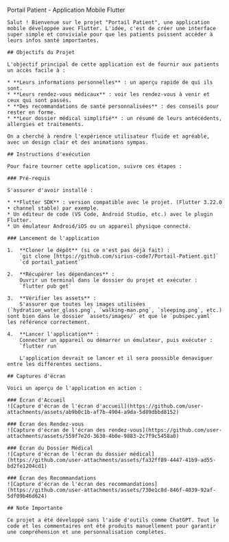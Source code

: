 Portail Patient - Application Mobile Flutter

    Salut ! Bienvenue sur le projet "Portail Patient", une application mobile développée avec Flutter. L'idée, c'est de créer une interface super simple et conviviale pour que les patients puissent accéder à leurs infos santé importantes.

    ## Objectifs du Projet

    L'objectif principal de cette application est de fournir aux patients un accès facile à :

    * **Leurs informations personnelles** : un aperçu rapide de qui ils sont.
    * **Leurs rendez-vous médicaux** : voir les rendez-vous à venir et ceux qui sont passés.
    * **Des recommandations de santé personnalisées** : des conseils pour rester en forme.
    * **Leur dossier médical simplifié** : un résumé de leurs antécédents, allergies et traitements.

    On a cherché à rendre l'expérience utilisateur fluide et agréable, avec un design clair et des animations sympas.

    ## Instructions d'exécution

    Pour faire tourner cette application, suivre ces étapes :

    ### Pré-requis

    S'assurer d'avoir installé :

    * **Flutter SDK** : version compatible avec le projet. (Flutter 3.22.0 • channel stable) par exemple.
    * Un éditeur de code (VS Code, Android Studio, etc.) avec le plugin Flutter.
    * Un émulateur Android/iOS ou un appareil physique connecté.

    ### Lancement de l'application

    1.  **Cloner le dépôt** (si ce n'est pas déjà fait) :
        `git clone [https://github.com/sirius-code7/Portail-Patient.git]`
        `cd portail_patient`

    2.  **Récupèrer les dépendances** :
        Ouvrir un terminal dans le dossier du projet et exécuter :
        `flutter pub get`

    3.  **Vérifier les assets** :
        S'assurer que toutes les images utilisées (`hydration_water_glass.png`, `walking-man.png`, `sleeping.png`, etc.) sont bien dans le dossier `assets/images/` et que le `pubspec.yaml` les référence correctement.

    4.  **Lancer l'application** :
        Connecter un appareil ou démarrer un émulateur, puis exécuter :
        `flutter run`

        L'application devrait se lancer et il sera poossible denaviguer entre les différentes sections.

    ## Captures d'écran

    Voici un aperçu de l'application en action :

    ### Écran d'Accueil
    ![Capture d'écran de l'écran d'accueil](https://github.com/user-attachments/assets/ab9b0c1b-af7b-4904-a9da-5d89dbbd8152)

    ### Écran des Rendez-vous
    ![Capture d'écran de l'écran des rendez-vous](https://github.com/user-attachments/assets/559f7e2d-3630-4b0e-9883-2c7f9c5458a0)

    ### Écran du Dossier Médical
    ![Capture d'écran de l'écran du dossier médical](https://github.com/user-attachments/assets/fa32ff89-4447-41b9-ad55-bd2fe1204cd1)

    ### Écran des Recommandations
    ![Capture d'écran de l'écran des recommandations](https://github.com/user-attachments/assets/730e1c8d-846f-4039-92af-5df09b46d624)

    ## Note Importante

    Ce projet a été développé sans l'aide d'outils comme ChatGPT. Tout le code et les commentaires ont été produits manuellement pour garantir une compréhension et une personnalisation complètes.
